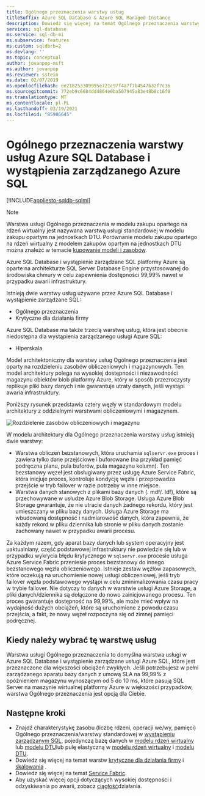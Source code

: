 ```yaml
---
title: Ogólnego przeznaczenia warstwy usług
titleSuffix: Azure SQL Database & Azure SQL Managed Instance
description: Dowiedz się więcej na temat Ogólnego przeznaczenia warstwy usług dla Azure SQL Database i wystąpienia zarządzanego Azure SQL.
services: sql-database
ms.service: sql-db-mi
ms.subservice: features
ms.custom: sqldbrb=2
ms.devlang: ''
ms.topic: conceptual
author: jovanpop-msft
ms.author: jovanpop
ms.reviewer: sstein
ms.date: 02/07/2019
ms.openlocfilehash: ee218253309995e721c97f4a7f7b4547b32f7c36
ms.sourcegitcommit: 772eb9c6684dd4864e0ba507945a83e48b8c16f0
ms.translationtype: MT
ms.contentlocale: pl-PL
ms.lasthandoff: 03/19/2021
ms.locfileid: "85986645"
---
```

# <a name="general-purpose-service-tier---azure-sql-database-and-azure-sql-managed-instance"></a>Ogólnego przeznaczenia warstwy usług Azure SQL Database i wystąpienia zarządzanego Azure SQL
[!INCLUDE[appliesto-sqldb-sqlmi](../includes/appliesto-sqldb-sqlmi.md)]

> [!NOTE]
> Warstwa usługi Ogólnego przeznaczenia w modelu zakupu opartego na rdzeń wirtualny jest nazywana warstwą usługi standardowej w modelu zakupu opartym na jednostkach DTU. Porównanie modelu zakupu opartego na rdzeń wirtualny z modelem zakupów opartym na jednostkach DTU można znaleźć w temacie [kupowanie modeli i zasobów](purchasing-models.md).

Azure SQL Database i wystąpienie zarządzane SQL platformy Azure są oparte na architekturze SQL Server Database Engine przystosowanej do środowiska chmury w celu zapewnienia dostępności 99,99% nawet w przypadku awarii infrastruktury. 

Istnieją dwie warstwy usług używane przez Azure SQL Database i wystąpienie zarządzane SQL: 

- Ogólnego przeznaczenia
- Krytyczne dla działania firmy

Azure SQL Database ma także trzecią warstwę usług, która jest obecnie niedostępna dla wystąpienia zarządzanego usługi Azure SQL:

- Hiperskala

Model architektoniczny dla warstwy usług Ogólnego przeznaczenia jest oparty na rozdzieleniu zasobów obliczeniowych i magazynowych. Ten model architektury polega na wysokiej dostępności i niezawodności magazynu obiektów blob platformy Azure, który w sposób przezroczysty replikuje pliki bazy danych i nie gwarantuje utraty danych, jeśli wystąpi awaria infrastruktury.

Poniższy rysunek przedstawia cztery węzły w standardowym modelu architektury z oddzielnymi warstwami obliczeniowymi i magazynem.

![Rozdzielenie zasobów obliczeniowych i magazynu](./media/service-tier-general-purpose/general-purpose-service-tier.png)

W modelu architektury dla Ogólnego przeznaczenia warstwy usług istnieją dwie warstwy:

- Warstwa obliczeń bezstanowych, która uruchamia `sqlservr.exe` proces i zawiera tylko dane przejściowe i buforowane (na przykład pamięć podręczna planu, pula buforów, pula magazynu kolumn). Ten bezstanowy węzeł jest obsługiwany przez usługę Azure Service Fabric, która inicjuje proces, kontroluje kondycję węzła i przeprowadza przejście w tryb failover w razie potrzeby w inne miejsce.
- Warstwa danych stanowych z plikami bazy danych (. mdf/. ldf), które są przechowywane w usłudze Azure Blob Storage. Usługa Azure Blob Storage gwarantuje, że nie utracie danych żadnego rekordu, który jest umieszczany w pliku bazy danych. Usługa Azure Storage ma wbudowaną dostępność i nadmiarowość danych, która zapewnia, że każdy rekord w pliku dziennika lub stronie w pliku danych zostanie zachowany nawet w przypadku awarii procesu.

Za każdym razem, gdy aparat bazy danych lub system operacyjny jest uaktualniany, część podstawowej infrastruktury nie powiedzie się lub w przypadku wykrycia błędu krytycznego w `sqlservr.exe` procesie usługa Azure Service Fabric przeniesie proces bezstanowy do innego bezstanowego węzła obliczeniowego. Istnieje zestaw węzłów zapasowych, które oczekują na uruchomienie nowej usługi obliczeniowej, jeśli tryb failover węzła podstawowego wystąpi w celu zminimalizowania czasu pracy w trybie failover. Nie dotyczy to danych w warstwie usługi Azure Storage, a pliki danych/dziennika są dołączone do nowo zainicjowanego procesu. Ten proces gwarantuje dostępność na 99,99%, ale może mieć wpływ na wydajność dużych obciążeń, które są uruchomione z powodu czasu przejścia, a fakt, że nowy węzeł rozpoczyna się od zimnej pamięci podręcznej.

## <a name="when-to-choose-this-service-tier"></a>Kiedy należy wybrać tę warstwę usług

Warstwa usługi Ogólnego przeznaczenia to domyślna warstwa usługi w Azure SQL Database i wystąpienie zarządzane usługi Azure SQL, które jest przeznaczone dla większości obciążeń zwykłych. Jeśli potrzebujesz w pełni zarządzanego aparatu bazy danych z umową SLA na 99,99% z opóźnieniem magazynu wynoszącym od 5 do 10 ms, które pasują SQL Server na maszynie wirtualnej platformy Azure w większości przypadków, warstwa Ogólnego przeznaczenia jest opcją dla Ciebie.

## <a name="next-steps"></a>Następne kroki

- Znajdź charakterystykę zasobu (liczbę rdzeni, operacji we/wy, pamięci) Ogólnego przeznaczenia/warstwy standardowej w [wystąpieniu zarządzanym SQL](../managed-instance/resource-limits.md#service-tier-characteristics), pojedynczą bazę danych w [modelu rdzeń wirtualny](resource-limits-vcore-single-databases.md#general-purpose---provisioned-compute---gen4) lub [modelu DTU](resource-limits-dtu-single-databases.md#single-database-storage-sizes-and-compute-sizes)lub pulę elastyczną w [modelu rdzeń wirtualny](resource-limits-vcore-elastic-pools.md#general-purpose---provisioned-compute---gen4) i [modelu DTU](resource-limits-dtu-elastic-pools.md#standard-elastic-pool-limits).
- Dowiedz się więcej na temat warstw [krytyczne dla działania firmy](service-tier-business-critical.md) i [skalowania](service-tier-hyperscale.md) .
- Dowiedz się więcej na temat [Service Fabric](../../service-fabric/service-fabric-overview.md).
- Aby uzyskać więcej opcji dotyczących wysokiej dostępności i odzyskiwania po awarii, zobacz [ciągłość](business-continuity-high-availability-disaster-recover-hadr-overview.md)działania.
